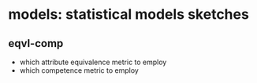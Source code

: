 # models: statistical models sketches
## eqvl-comp
- which attribute equivalence metric to employ
- which competence metric to employ